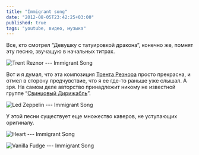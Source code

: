 ```yaml
---
title: "Immigrant song"
date: "2012-08-05T23:42:25+03:00"
published: true
tags: "youtube, видео, музыка"
---
```


Все, кто смотрел “Девушку с татуировкой дракона”, конечно же, помнят эту песню, звучащую в начальных титрах.

![Trent Reznor --- Immigrant Song](http://www.youtube.com/watch?v=ljbBayiWglg)

Вот и я думал, что эта композиция [Трента Резнора](http://en.wikipedia.org/wiki/Trent_Reznor) просто прекрасна,
и отмел в сторону предчувствие, что я ее где-то раньше уже слышал. А зря. На самом деле авторство принадлежит никому
не известной группе “[Свинцовый Дирижабль](http://en.wikipedia.org/wiki/Led_Zeppelin)”.

![Led Zeppelin --- Immigrant Song](http://www.youtube.com/watch?v=Y2hZ6OytDxo)

У этой песни существует еще множество каверов, не уступающих оригиналу.

![Heart --- Immigrant Song](http://www.youtube.com/watch?v=YDtkBSoVEL8)

![Vanilla Fudge --- Immigrant Song](http://www.youtube.com/watch?v=AT6LgTuW3tM)
